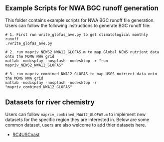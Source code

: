 ## Example Scripts for NWA BGC runoff generation 

This folder contains example scripts for NWA BGC runoff file generation. Users can follow the following instructions to generate BGC runoff file:
```
# 1. First run write_glofas_ave.py to get climatological monthly runoff
./write_glofas_ave.py 

# 2. run mapriv_NEWS2_NWA12_GLOFAS.m to map Global NEWS nutrient data onto the MOM6 NWA grid 
matlab -nodisplay -nosplash -nodesktop -r "run mapriv_NEWS2_NWA12_GLOFAS"

# 3. run mapriv_combined_NWA12_GLOFAS to map USGS nutrient data onto the MOM6 NWA grid 
matlab -nodisplay -nosplash -nodesktop -r "mapriv_combined_NWA12_GLOFAS"

``` 

## Datasets for river chemistry 

Users can follow `mapriv_combined_NWA12_GLOFAS.m` to implement new datasets for the specific region they are interested in.
Below are some common dataset, users are also welcome to add thier datasets here. 

  - [RC4USCoast](https://www.ncei.noaa.gov/access/metadata/landing-page/bin/iso?id=gov.noaa.nodc:0260455)

